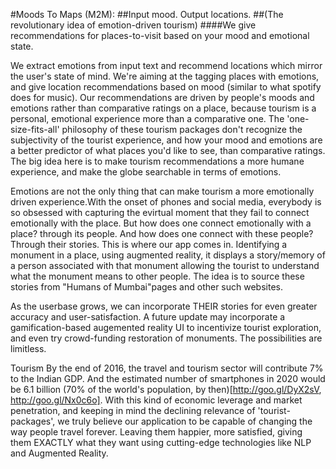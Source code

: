 #Moods To Maps (M2M): 
##Input mood. Output locations. 
##(The revolutionary idea of emotion-driven tourism) 
####We give recommendations for places-to-visit based on your mood and emotional state. 

We extract emotions from input text and recommend locations which mirror the user's state of mind. We're aiming at the tagging places with emotions, and give location recommendations based on mood (similar to what spotify does for music). Our recommendations are driven by people's moods and emotions rather than comparative ratings on a place, because tourism is a personal, emotional experience more than a comparative one. The 'one-size-fits-all' philosophy of these tourism packages don't recognize the subjectivity of the tourist experience, and how your mood and emotions are a better predictor of what places you'd like to see, than comparative ratings. The big idea here is to make tourism recommendations a more humane experience, and make the globe searchable in terms of emotions. 

Emotions are not the only thing that can make tourism a more emotionally driven experience.With the onset of phones and social media, everybody is so obsessed with capturing the evirtual moment that they fail to connect emotionally with the place. But how does one connect emotionally with a place? through its people. And how does one connect with these people? Through their stories. This is where our app comes in. Identifying a monument in a place, using augmented reality, it displays a story/memory of a person associated with that monument allowing the tourist to understand what the monument means to other people. The idea is to source these stories from "Humans of Mumbai"pages and other such websites.

As the userbase grows, we can incorporate THEIR stories for even greater accuracy and user-satisfaction. A future update may incorporate a gamification-based augemented reality UI to incentivize tourist exploration, and even try crowd-funding restoration of monuments. The possibilities are limitless.
 
Tourism By the end of 2016, the travel and tourism sector will contribute 7% to the Indian GDP. And the estimated number of smartphones in 2020 would be 6.1 billion (70% of the world's population, by then)[http://goo.gl/DyX2sV, http://goo.gl/Nx0c6o]. With this kind of economic leverage and market penetration, and keeping in mind the declining relevance of 'tourist-packages', we truly believe our application to be capable of changing the way people travel forever. Leaving them happier, more satisfied, giving them EXACTLY what they want using cutting-edge technologies like NLP and Augmented Reality.

